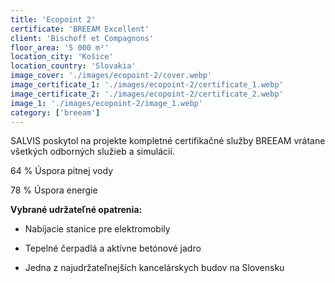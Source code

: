 ```yaml
---
title: 'Ecopoint 2'
certificate: 'BREEAM Excellent'
client: 'Bischoff et Compagnons'
floor_area: '5 000 m²'
location_city: 'Košice'
location_country: 'Slovakia'
image_cover: './images/ecopoint-2/cover.webp'
image_certificate_1: './images/ecopoint-2/certificate_1.webp'
image_certificate_2: './images/ecopoint-2/certificate_2.webp'
image_1: './images/ecopoint-2/image_1.webp'
category: ['breeam']
---
```


SALVIS poskytol na projekte kompletné certifikačné služby BREEAM vrátane všetkých odborných služieb a simulácií.

64 % Úspora pitnej vody

78 % Úspora energie

**Vybrané udržateľné opatrenia:**

- Nabíjacie stanice pre elektromobily

- Tepelné čerpadlá a aktívne betónové jadro

- Jedna z najudržateľnejších kancelárskych budov na Slovensku
